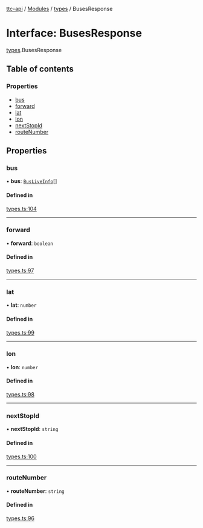 [ttc-api](../README.md) / [Modules](../modules.md) / [types](../modules/types.md) / BusesResponse

# Interface: BusesResponse

[types](../modules/types.md).BusesResponse

## Table of contents

### Properties

- [bus](types.BusesResponse.md#bus)
- [forward](types.BusesResponse.md#forward)
- [lat](types.BusesResponse.md#lat)
- [lon](types.BusesResponse.md#lon)
- [nextStopId](types.BusesResponse.md#nextstopid)
- [routeNumber](types.BusesResponse.md#routenumber)

## Properties

### bus

• **bus**: [`BusLiveInfo`](types.BusLiveInfo.md)[]

#### Defined in

[types.ts:104](https://github.com/sunney-x/ttc-api/blob/624d85c/src/types.ts#L104)

___

### forward

• **forward**: `boolean`

#### Defined in

[types.ts:97](https://github.com/sunney-x/ttc-api/blob/624d85c/src/types.ts#L97)

___

### lat

• **lat**: `number`

#### Defined in

[types.ts:99](https://github.com/sunney-x/ttc-api/blob/624d85c/src/types.ts#L99)

___

### lon

• **lon**: `number`

#### Defined in

[types.ts:98](https://github.com/sunney-x/ttc-api/blob/624d85c/src/types.ts#L98)

___

### nextStopId

• **nextStopId**: `string`

#### Defined in

[types.ts:100](https://github.com/sunney-x/ttc-api/blob/624d85c/src/types.ts#L100)

___

### routeNumber

• **routeNumber**: `string`

#### Defined in

[types.ts:96](https://github.com/sunney-x/ttc-api/blob/624d85c/src/types.ts#L96)
